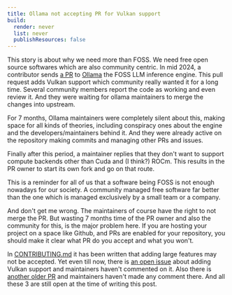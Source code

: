 ```yaml
---
title: Ollama not accepting PR for Vulkan support
build:
  render: never
  list: never
  publishResources: false
---
```


This story is about why we need more than FOSS. We need free open source softwares which are also community centric. In mid 2024, a contributor sends [a PR](https://github.com/ollama/ollama/pull/5059) to [Ollama](https://github.com/ollama/ollama) the FOSS LLM inference engine. This pull request adds Vulkan support which community really wanted it for a long time. Several community members report the code as working and even review it. And they were waiting for ollama maintainers to merge the changes into upstream.

For 7 months, Ollama maintainers were completely silent about this, making space for all kinds of theories, including conspiracy ones about the engine and the developers/maintainers behind it. And they were  already active on the repository making commits and managing other PRs and issues.

Finally after this period, a maintainer replies that they don't want to support compute backends other than Cuda and (I think?) ROCm. This results in the PR owner to start its own fork and go on that route.

This is a reminder for all of us that a software being FOSS is not enough nowadays for our society. A community managed free software far better than the one which is managed exclusively by a small team or a company.

And don't get me wrong. The maintainers of course have the right to not merge the PR. But wasting 7 months time of the PR owner and also the community for this, is the major problem here. If you are hosting your project on a space like Github, and PRs are enabled for your repository, you should make it clear what PR do you accept and what you won't.

In [CONTRIBUTING.md](https://github.com/ollama/ollama/blob/main/CONTRIBUTING.md) it has been written that adding large features may not be accepted. Yet even till now, there is [an open issue](https://github.com/ollama/ollama/issues/2033) about adding Vulkan support and maintainers haven't commented on it. Also there is [another older PR](https://github.com/ollama/ollama/pull/2578) and maintainers haven't made any comment there. And all these 3 are still open at the time of writing this post.
